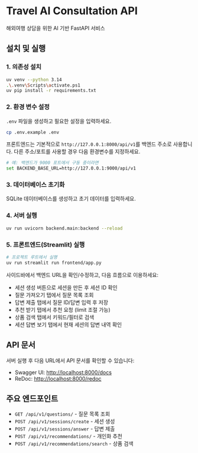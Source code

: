 # Travel AI Consultation API

해외여행 상담을 위한 AI 기반 FastAPI 서비스

## 설치 및 실행

### 1. 의존성 설치

```bash
uv venv --python 3.14
.\.venv\Scripts\activate.ps1
uv pip install -r requirements.txt
```

### 2. 환경 변수 설정

`.env` 파일을 생성하고 필요한 설정을 입력하세요.

```bash
cp .env.example .env
```

프론트엔드는 기본적으로 `http://127.0.0.1:8000/api/v1`를 백엔드 주소로 사용합니다. 다른 주소/포트를 사용할 경우 다음 환경변수를 지정하세요.

```bash
# 예: 백엔드가 9000 포트에서 구동 중이라면
set BACKEND_BASE_URL=http://127.0.0.1:9000/api/v1
```

### 3. 데이터베이스 초기화

SQLite 데이터베이스를 생성하고 초기 데이터를 입력하세요.

### 4. 서버 실행

```bash
uv run uvicorn backend.main:backend --reload
```

### 5. 프론트엔드(Streamlit) 실행

```bash
# 프로젝트 루트에서 실행
uv run streamlit run frontend/app.py
```

사이드바에서 백엔드 URL을 확인/수정하고, 다음 흐름으로 이용하세요:

- 세션 생성 버튼으로 세션을 만든 후 세션 ID 확인
- 질문 가져오기 탭에서 질문 목록 조회
- 답변 제출 탭에서 질문 ID/답변 입력 후 저장
- 추천 받기 탭에서 추천 요청 (limit 조절 가능)
- 상품 검색 탭에서 키워드/필터로 검색
- 세션 답변 보기 탭에서 현재 세션의 답변 내역 확인

## API 문서

서버 실행 후 다음 URL에서 API 문서를 확인할 수 있습니다:

- Swagger UI: <http://localhost:8000/docs>
- ReDoc: <http://localhost:8000/redoc>

## 주요 엔드포인트

- `GET /api/v1/questions/` - 질문 목록 조회
- `POST /api/v1/sessions/create` - 세션 생성
- `POST /api/v1/sessions/answer` - 답변 제출
- `POST /api/v1/recommendations/` - 개인화 추천
- `POST /api/v1/recommendations/search` - 상품 검색
